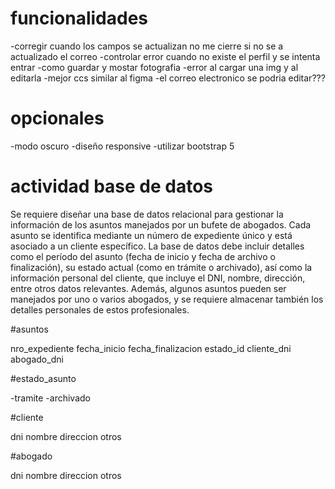 # funcionalidades

-corregir cuando los campos se actualizan no me cierre si no se a actualizado el correo
-controlar error cuando no existe el perfil y se intenta entrar
-como guardar y mostar fotografia
-error al cargar una img y al editarla
-mejor ccs similar al figma
-el correo electronico se podria editar???

# opcionales

-modo oscuro
-diseño responsive
-utilizar bootstrap 5


# actividad base de datos

Se requiere diseñar una base de datos relacional para gestionar la información de los asuntos manejados por un bufete de abogados. Cada asunto se identifica mediante un número de expediente único y está asociado a un cliente específico. La base de datos debe incluir detalles como el período del asunto (fecha de inicio y fecha de archivo o finalización), su estado actual (como en trámite o archivado), así como la información personal del cliente, que incluye el DNI, nombre, dirección, entre otros datos relevantes. Además, algunos asuntos pueden ser manejados por uno o varios abogados, y se requiere almacenar también los detalles personales de estos profesionales.


#asuntos

nro_expediente
fecha_inicio
fecha_finalizacion
estado_id
cliente_dni
abogado_dni


#estado_asunto

-tramite
-archivado


#cliente

dni
nombre
direccion
otros

#abogado

dni
nombre
direccion
otros

